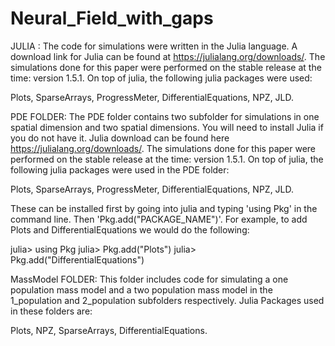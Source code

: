 # Neural_Field_with_gaps
JULIA :
The code for simulations were written in the Julia language.  A download link for Julia can be found at https://julialang.org/downloads/.
The simulations done for this paper were performed on the stable release at the time: version 1.5.1.
On top of julia, the following julia packages were used:

Plots,
SparseArrays,
ProgressMeter,
DifferentialEquations,
NPZ,
JLD.

PDE FOLDER:
The PDE folder contains two subfolder for simulations
in one spatial dimension and two spatial dimensions.
You will need to install Julia if you do not have it.
Julia download can be found here https://julialang.org/downloads/.  The simulations done for this paper were performed on the stable release at the time: version 1.5.1.
On top of julia, the following julia
packages were used in the PDE folder:

Plots,
SparseArrays,
ProgressMeter,
DifferentialEquations,
NPZ,
JLD.

These can be installed first by going into julia and
typing 'using Pkg' in the command line.
Then 'Pkg.add("PACKAGE_NAME")'.  For example, to add Plots and DifferentialEquations we would do the following:

julia> using Pkg
julia> Pkg.add("Plots")
julia> Pkg.add("DifferentialEquations")

MassModel FOLDER:
This folder includes code for simulating a one population mass model and a two population mass model in the 1_population and 2_population subfolders respectively.
Julia Packages used in these folders are:

Plots,
NPZ,
SparseArrays,
DifferentialEquations.
